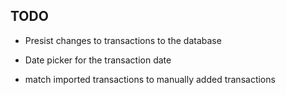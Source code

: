 TODO
--------------
* Presist changes to transactions to the database
* Date picker for the transaction date

* match imported transactions to manually added transactions